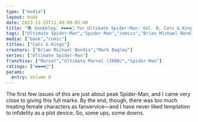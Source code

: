 ```yaml
---
type: ["media"]
layout: book
date: 2023-11-25T11:49:00-05:00
title: "📚 bookblog: ❤️❤️❤️❤️🖤 for Ultimate Spider-Man: Vol. 8, Cats & Kings, by Brian Michael Bendis and Mark Bagley"
tags: ["Ultimate Spider-Man","Spider-Man","comics","Brian Michael Bendis","Mark Bagley"]
media: ["book","comic"]
titles: ["Cats & Kings"]
creators: ["Brian Michael Bendis","Mark Bagley"]
series: ["Ultimate Spider-Man"]
franchise: ["Marvel","Ultimate Marvel (2000)","Spider-Man"]
ratings: ["❤️❤️❤️❤️🖤"]
params:
  entry: Volume 8
---
```


The first few issues of this are just about peak Spider-Man, and I came very close to giving this full marks. By the end, though, there was too much treating female characters as fanservice—and I have never liked temptation to infidelity as a plot device. So, some ups, some downs.
